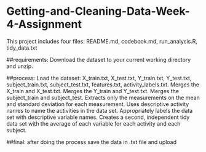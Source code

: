 # Getting-and-Cleaning-Data-Week-4-Assignment
This project includes four files: README.md, codebook.md, run_analysis.R, tidy_data.txt

##requirements:
Download the dataset to your current working directory and unzip.

##process:
Load the dataset: X_train.txt, X_test.txt, Y_train.txt, Y_test.txt, subject_train.txt, subject_test.txt, features.txt, activity_labels.txt.
Merges the X_train and X_test.txt.
Merges the Y_train and Y_test.txt.
Merges the subject_train and subject_test.
Extracts only the measurements on the mean and standard deviation for each measurement.
Uses descriptive activity names to name the activities in the data set.
Appropriately labels the data set with descriptive variable names.
Creates a second, independent tidy data set with the average of each variable for each activity and each subject.

##final:
after doing the process save the data in .txt file and upload
